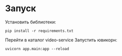 # Запуск
Установить библиотеки:
```
pip install -r requirements.txt
```

Перейти в каталог video-service
Запустить ювикорн:
```
uvicorn app.main:app --reload
```